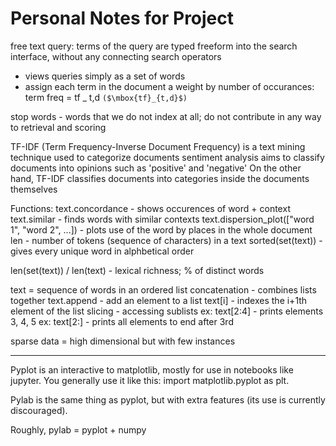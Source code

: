 # Personal Notes for Project

free text query: terms of the query are typed freeform into the search interface, without any connecting search operators
* views queries simply as a set of words
* assign each term in the document a weight by number of occurances: term freq = tf _ t,d `($\mbox{tf}_{t,d}$)` 

stop words - words that we do not index at all; do not contribute in any way to retrieval and scoring


TF-IDF (Term Frequency-Inverse Document Frequency) is a text mining technique used to categorize documents
sentiment analysis aims to classify documents into opinions such as 'positive' and 'negative'
On the other hand, TF-IDF classifies documents into categories inside the documents themselves



 Functions: 
 text.concordance - shows occurences of word + context
 text.similar - finds words with similar contexts
 text.dispersion_plot(["word 1", "word 2", ...]) - plots use of the word by places in the whole document
 len - number of tokens (sequence of characters) in a text 
 sorted(set(text)) - gives every unique word in alphbetical order

 len(set(text)) / len(text) - lexical richness; % of distinct words

 text = sequence of words in an ordered list
 concatenation - combines lists together
 text.append - add an element to a list
 text[i] - indexes the i+1th element of the list
 slicing - accessing sublists 
 	ex: text[2:4] - prints elements 3, 4, 5
 	ex: text[2:] - prints all elements to end after 3rd

 sparse data = high dimensional but with few instances


****
 Pyplot is an interactive to matplotlib, mostly for use in notebooks like jupyter. You generally use it like this: import matplotlib.pyplot as plt.

Pylab is the same thing as pyplot, but with extra features (its use is currently discouraged).

Roughly, pylab = pyplot + numpy